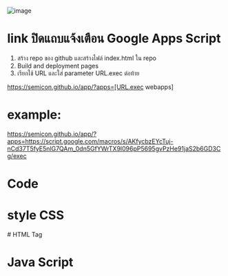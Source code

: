 ![image](https://github.com/semicon/app/assets/30399464/bc6fe924-844e-4366-a139-b11d9116492b)

# link ปิดแถบแจ้งเตือน Google Apps Script
1) สร้าง repo ของ github และสร้างไฟล์ index.html ใน repo
2) Build and deployment pages
3) เรียกใช้ URL และใส่  parameter URL.exec ต่อท้าย
   
https://semicon.github.io/app/?apps=[URL.exec webapps]

# example:
https://semicon.github.io/app/?apps=https://script.google.com/macros/s/AKfycbzEYcTuj-nCd37T5fyE5nlG7QAm_0dn5GfYWrTX9l096pP5695gvPzHe91jaS2b6GD3Cg/exec

# Code
   
  # style CSS
  <style>
    .responsive-iframe {
      position: absolute;
      top: 0;
      left: 0;
      bottom: 0;
      right: 0;
      width: 100vw;
      height: 100vh;
      border: none;
    }
  </style>

  <div> 
  # HTML Tag
  <iframe id="myframe" class="responsive-iframe" src="" allowFullScreen></iframe>
  </div>


  # Java Script 
  <script>
    const apps = new URL(window.location);
    const formUrl = apps.searchParams.get('apps');
    const url = decodeURIComponent(formUrl)
          document.getElementById('myframe').src = url
  </script>

